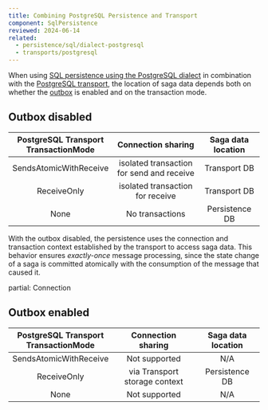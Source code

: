 ```yaml
---
title: Combining PostgreSQL Persistence and Transport
component: SqlPersistence
reviewed: 2024-06-14
related:
  - persistence/sql/dialect-postgresql
  - transports/postgresql
---
```


When using [SQL persistence using the PostgreSQL dialect](/persistence/sql/dialect-postgresql.md) in combination with the [PostgreSQL transport](/transports/postgresql), the location of saga data depends both on whether the [outbox](/nservicebus/outbox/) is enabled and on the transaction mode.

## Outbox disabled

PostgreSQL Transport<br/>TransactionMode | Connection sharing | Saga data location
:-:|:-:|:-:
SendsAtomicWithReceive | isolated transaction for send and receive | Transport DB
ReceiveOnly | isolated transaction for receive | Transport DB
None | No transactions | Persistence DB

With the outbox disabled, the persistence uses the connection and transaction context established by the transport to access saga data. This behavior ensures *exactly-once* message processing, since the state change of a saga is committed atomically with the consumption of the message that caused it.

partial: Connection

## Outbox enabled

PostgreSQL Transport<br/>TransactionMode | Connection sharing | Saga data location
:-:|:-:|:-:
SendsAtomicWithReceive | Not supported | N/A
ReceiveOnly | via Transport storage context | Persistence DB
None | Not supported | N/A
